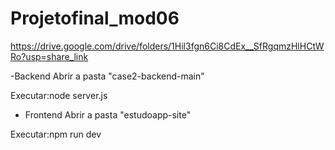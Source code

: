 # Projetofinal_mod06

https://drive.google.com/drive/folders/1Hil3fgn6Ci8CdEx__SfRgqmzHlHCtWRo?usp=share_link





-Backend
Abrir a pasta "case2-backend-main"

Executar:node server.js

- Frontend
Abrir a pasta "estudoapp-site"

Executar:npm run dev


